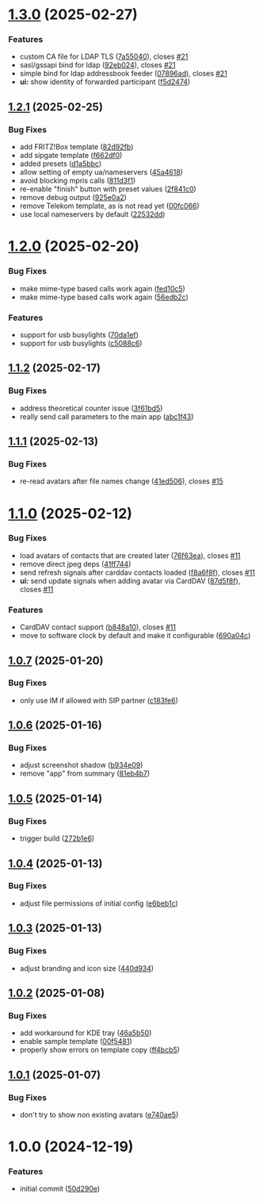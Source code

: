 # [1.3.0](https://github.com/gonicus/gonnect/compare/v1.2.1...v1.3.0) (2025-02-27)


### Features

* custom CA file for LDAP TLS ([7a55040](https://github.com/gonicus/gonnect/commit/7a55040a4de7f02b34e3703f53390ce834a2881b)), closes [#21](https://github.com/gonicus/gonnect/issues/21)
* sasl/gssapi bind for ldap ([92eb024](https://github.com/gonicus/gonnect/commit/92eb02471051a54cb314b7c478bfadb195ab7e82)), closes [#21](https://github.com/gonicus/gonnect/issues/21)
* simple bind for ldap addressbook feeder ([07896ad](https://github.com/gonicus/gonnect/commit/07896ad0428b1de5acc5a8e5164fc2bcda8e200e)), closes [#21](https://github.com/gonicus/gonnect/issues/21)
* **ui:** show identity of forwarded participant ([f5d2474](https://github.com/gonicus/gonnect/commit/f5d2474f486eecb574dea564a16b6bf835f923a4))

## [1.2.1](https://github.com/gonicus/gonnect/compare/v1.2.0...v1.2.1) (2025-02-25)


### Bug Fixes

* add FRITZ!Box template ([82d92fb](https://github.com/gonicus/gonnect/commit/82d92fb85f1f583efdf1a396a091302003e6a3b2))
* add sipgate template ([f662df0](https://github.com/gonicus/gonnect/commit/f662df06418ecc9c0b3c2771b5a21a32025a3846))
* added presets ([d1a5bbc](https://github.com/gonicus/gonnect/commit/d1a5bbc06eadd86747b99b922113338f019aa9e3))
* allow setting of empty ua/nameservers ([45a4618](https://github.com/gonicus/gonnect/commit/45a46185575477bc7889cf054baf95b7cccdeb1f))
* avoid blocking mpris calls ([811d3f1](https://github.com/gonicus/gonnect/commit/811d3f1dafc03fdf0376e72bb88a61998401b2b2))
* re-enable "finish" button with preset values ([2f841c0](https://github.com/gonicus/gonnect/commit/2f841c0676de09518a9808af79acc480f22cf062))
* remove debug output ([925e0a2](https://github.com/gonicus/gonnect/commit/925e0a2f13460413c863c1ead1ece6ed786048a2))
* remove Telekom template, as is not read yet ([00fc066](https://github.com/gonicus/gonnect/commit/00fc066477d684dafe7286ef359e33e895c56407))
* use local nameservers by default ([22532dd](https://github.com/gonicus/gonnect/commit/22532dd29abf543deed6e416c404b262e376cc3e))

# [1.2.0](https://github.com/gonicus/gonnect/compare/v1.1.2...v1.2.0) (2025-02-20)


### Bug Fixes

* make mime-type based calls work again ([fed10c5](https://github.com/gonicus/gonnect/commit/fed10c51b2a68644cceb7f0886cdd66fa8bb86b2))
* make mime-type based calls work again ([56edb2c](https://github.com/gonicus/gonnect/commit/56edb2c9d21b24928e1f61ce2b6f5a56aee0cb31))


### Features

* support for usb busylights ([70da1ef](https://github.com/gonicus/gonnect/commit/70da1ef1a0130d8e478911171cbad19ed4d2aba1))
* support for usb busylights ([c5088c6](https://github.com/gonicus/gonnect/commit/c5088c6fabf00d3c0a03dc4c3da2bd9cf7580c4a))

## [1.1.2](https://github.com/gonicus/gonnect/compare/v1.1.1...v1.1.2) (2025-02-17)


### Bug Fixes

* address theoretical counter issue ([3f61bd5](https://github.com/gonicus/gonnect/commit/3f61bd508bf4bac0d698265f5668d6eb416f2285))
* really send call parameters to the main app ([abc1f43](https://github.com/gonicus/gonnect/commit/abc1f4341adbc79825b09df9541c95fb9ffc69f4))

## [1.1.1](https://github.com/gonicus/gonnect/compare/v1.1.0...v1.1.1) (2025-02-13)


### Bug Fixes

* re-read avatars after file names change ([41ed506](https://github.com/gonicus/gonnect/commit/41ed506e04b2fc153d11f8a6efc2d1a7f8cb9d17)), closes [#15](https://github.com/gonicus/gonnect/issues/15)

# [1.1.0](https://github.com/gonicus/gonnect/compare/v1.0.7...v1.1.0) (2025-02-12)


### Bug Fixes

* load avatars of contacts that are created later ([76f63ea](https://github.com/gonicus/gonnect/commit/76f63ea46db020277906935d5b5cc580000b3e04)), closes [#11](https://github.com/gonicus/gonnect/issues/11)
* remove direct jpeg deps ([41ff744](https://github.com/gonicus/gonnect/commit/41ff7440fee25a05c4b71e8c7dc8fe5b9ba802f3))
* send refresh signals after carddav contacts loaded ([f8a6f8f](https://github.com/gonicus/gonnect/commit/f8a6f8f9d23529864afd1e0fd374f57c45a09e3a)), closes [#11](https://github.com/gonicus/gonnect/issues/11)
* **ui:** send update signals when adding avatar via CardDAV ([87d5f8f](https://github.com/gonicus/gonnect/commit/87d5f8fdd7019d84fa2a154e4eab20d87acb82e4)), closes [#11](https://github.com/gonicus/gonnect/issues/11)


### Features

* CardDAV contact support ([b848a10](https://github.com/gonicus/gonnect/commit/b848a10e17b57de3b107caf2889fcea0c7976060)), closes [#11](https://github.com/gonicus/gonnect/issues/11)
* move to software clock by default and make it configurable ([690a04c](https://github.com/gonicus/gonnect/commit/690a04cee61cb3095596f8c62cff066f1779472b))

## [1.0.7](https://github.com/gonicus/gonnect/compare/v1.0.6...v1.0.7) (2025-01-20)


### Bug Fixes

* only use IM if allowed with SIP partner ([c183fe6](https://github.com/gonicus/gonnect/commit/c183fe60415623a3f5be1e11782af82b9f08fa00))

## [1.0.6](https://github.com/gonicus/gonnect/compare/v1.0.5...v1.0.6) (2025-01-16)


### Bug Fixes

* adjust screenshot shadow ([b934e09](https://github.com/gonicus/gonnect/commit/b934e096a1116bd956400045b8d71577a6ff7c74))
* remove "app" from summary ([81eb4b7](https://github.com/gonicus/gonnect/commit/81eb4b76e16a87f3331a0c512b24ab9ee830d7bb))

## [1.0.5](https://github.com/gonicus/gonnect/compare/v1.0.4...v1.0.5) (2025-01-14)


### Bug Fixes

* trigger build ([272b1e6](https://github.com/gonicus/gonnect/commit/272b1e674c951bf3ad40682820fbbc2aa0086551))

## [1.0.4](https://github.com/gonicus/gonnect/compare/v1.0.3...v1.0.4) (2025-01-13)


### Bug Fixes

* adjust file permissions of initial config ([e6beb1c](https://github.com/gonicus/gonnect/commit/e6beb1c060394550561a96aafc455756563c40f4))

## [1.0.3](https://github.com/gonicus/gonnect/compare/v1.0.2...v1.0.3) (2025-01-13)


### Bug Fixes

* adjust branding and icon size ([440d934](https://github.com/gonicus/gonnect/commit/440d934192f54c46c09c4e980d0086623d7ab04f))

## [1.0.2](https://github.com/gonicus/gonnect/compare/v1.0.1...v1.0.2) (2025-01-08)


### Bug Fixes

* add workaround for KDE tray ([46a5b50](https://github.com/gonicus/gonnect/commit/46a5b504c6801c0e35432798c10cd8473e175ea6))
* enable sample template ([00f5481](https://github.com/gonicus/gonnect/commit/00f54813147aab9e6911b3d01451fd028be5876d))
* properly show errors on template copy ([ff4bcb5](https://github.com/gonicus/gonnect/commit/ff4bcb5ada56c0091d366ef2873e196fa033dcc6))

## [1.0.1](https://github.com/gonicus/gonnect/compare/v1.0.0...v1.0.1) (2025-01-07)


### Bug Fixes

* don't try to show non existing avatars ([e740ae5](https://github.com/gonicus/gonnect/commit/e740ae5d105cea88e23be540c0108365c5289682))

# 1.0.0 (2024-12-19)


### Features

* initial commit ([50d290e](https://github.com/gonicus/gonnect/commit/50d290e5e57b62a3bec426a37811f889cb97cadf))
